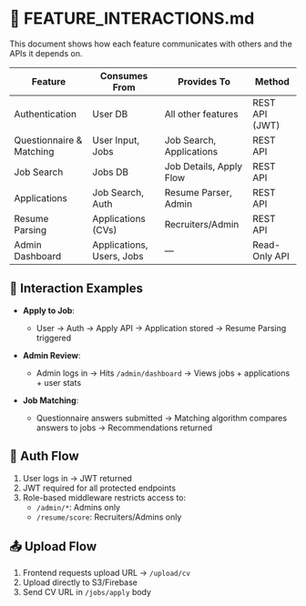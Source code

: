 # 🔄 FEATURE_INTERACTIONS.md

This document shows how each feature communicates with others and the APIs it depends on.

| Feature                            | Consumes From             | Provides To               | Method            |
|------------------------------------|----------------------------|----------------------------|-------------------|
| Authentication                    | User DB                   | All other features         | REST API (JWT)    |
| Questionnaire & Matching          | User Input, Jobs          | Job Search, Applications   | REST API          |
| Job Search                        | Jobs DB                   | Job Details, Apply Flow    | REST API          |
| Applications                      | Job Search, Auth          | Resume Parser, Admin       | REST API          |
| Resume Parsing                    | Applications (CVs)        | Recruiters/Admin           | REST API          |
| Admin Dashboard                   | Applications, Users, Jobs | —                          | Read-Only API     |

## 📌 Interaction Examples

- **Apply to Job**:
  - User → Auth → Apply API → Application stored → Resume Parsing triggered

- **Admin Review**:
  - Admin logs in → Hits `/admin/dashboard` → Views jobs + applications + user stats

- **Job Matching**:
  - Questionnaire answers submitted → Matching algorithm compares answers to jobs → Recommendations returned

## 🔐 Auth Flow

1. User logs in → JWT returned
2. JWT required for all protected endpoints
3. Role-based middleware restricts access to:
   - `/admin/*`: Admins only
   - `/resume/score`: Recruiters/Admins only

## 📤 Upload Flow

1. Frontend requests upload URL → `/upload/cv`
2. Upload directly to S3/Firebase
3. Send CV URL in `/jobs/apply` body 